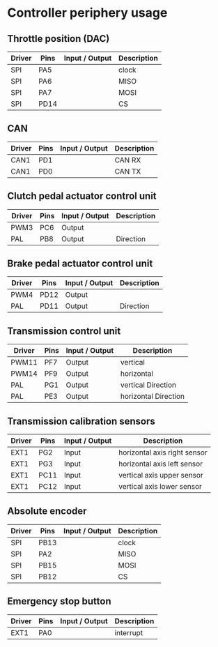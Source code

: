 # Controller periphery usage

## Throttle position (DAC)
Driver | Pins | Input / Output | Description
-------|------|----------------|----------
SPI    | PA5  |                | clock
SPI    | PA6  |                | MISO
SPI    | PA7  |                | MOSI
SPI    | PD14 |                | CS


## CAN 
Driver | Pins | Input / Output | Description
-------|------|----------------|----------
CAN1   | PD1  |                |CAN RX
CAN1   | PD0  |                |CAN TX


## Clutch pedal actuator control unit 
Driver | Pins | Input / Output | Description
-------|------|----------------|----------
PWM3   | PC6  | Output         |   
PAL    | PB8  | Output         | Direction



## Brake pedal actuator control unit 
Driver | Pins | Input / Output  | Description
-------|------|-----------------|------------
PWM4   | PD12 | Output          |   
PAL    | PD11 | Output          | Direction


## Transmission control unit 
Driver | Pins | Input / Output | Description
-------|------|----------------|------------
PWM11  | PF7  | Output         | vertical
PWM14  | PF9  | Output         | horizontal
PAL    | PG1  | Output         | vertical Direction
PAL    | PE3  | Output         | horizontal Direction

## Transmission calibration sensors 
Driver | Pins | Input / Output | Description
-------|------|----------------|------------
EXT1   |PG2   | Input          | horizontal axis right sensor
EXT1   |PG3   | Input          | horizontal axis left sensor
EXT1   |PC11  | Input          | vertical   axis upper sensor
EXT1   |PC12  | Input          | vertical   axis lower sensor   

## Absolute encoder
Driver | Pins | Input / Output | Description
-------|------|----------------|----------
SPI    | PB13 |                | clock
SPI    | PA2  |                | MISO
SPI    | PB15 |                | MOSI
SPI    | PB12 |                | CS

## Emergency stop button
Driver | Pins | Input / Output | Description
-------|------|----------------|----------
EXT1   | PA0  |                | interrupt